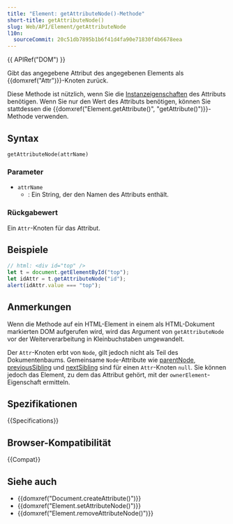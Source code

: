 ```yaml
---
title: "Element: getAttributeNode()-Methode"
short-title: getAttributeNode()
slug: Web/API/Element/getAttributeNode
l10n:
  sourceCommit: 20c51db7895b1b6f41d4fa90e71830f4b6678eea
---
```


{{ APIRef("DOM") }}

Gibt das angegebene Attribut des angegebenen Elements als {{domxref("Attr")}}-Knoten zurück.

Diese Methode ist nützlich, wenn Sie die [Instanzeigenschaften](/de/docs/Web/API/Attr#instance_properties) des Attributs benötigen. Wenn Sie nur den Wert des Attributs benötigen, können Sie stattdessen die {{domxref("Element.getAttribute()", "getAttribute()")}}-Methode verwenden.

## Syntax

```js-nolint
getAttributeNode(attrName)
```

### Parameter

- `attrName`
  - : Ein String, der den Namen des Attributs enthält.

### Rückgabewert

Ein `Attr`-Knoten für das Attribut.

## Beispiele

```js
// html: <div id="top" />
let t = document.getElementById("top");
let idAttr = t.getAttributeNode("id");
alert(idAttr.value === "top");
```

## Anmerkungen

Wenn die Methode auf ein HTML-Element in einem als HTML-Dokument markierten DOM aufgerufen wird, wird das Argument von `getAttributeNode` vor der Weiterverarbeitung in Kleinbuchstaben umgewandelt.

Der `Attr`-Knoten erbt von `Node`, gilt jedoch nicht als Teil des Dokumentenbaums. Gemeinsame `Node`-Attribute wie [parentNode](/de/docs/Web/API/Node/parentNode), [previousSibling](/de/docs/Web/API/Node/previousSibling) und [nextSibling](/de/docs/Web/API/Node/nextSibling) sind für einen `Attr`-Knoten `null`. Sie können jedoch das Element, zu dem das Attribut gehört, mit der `ownerElement`-Eigenschaft ermitteln.

## Spezifikationen

{{Specifications}}

## Browser-Kompatibilität

{{Compat}}

## Siehe auch

- {{domxref("Document.createAttribute()")}}
- {{domxref("Element.setAttributeNode()")}}
- {{domxref("Element.removeAttributeNode()")}}

